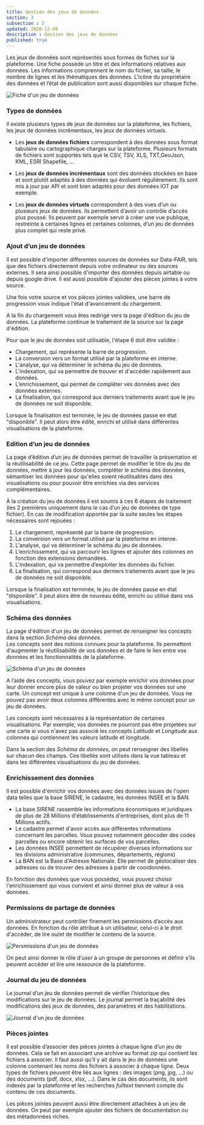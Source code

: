 ```yaml
---
title: Gestion des jeux de données
section: 3
subsection : 2
updated: 2020-12-09
description : Gestion des jeux de données
published: true
---
```


Les jeux de données sont représentés sous formes de fiches sur la plateforme. Une fiche possède un titre et des informations relatives aux données. Les informations comprennent le nom du fichier, sa taille, le nombre de lignes et les thématiques des données. L'icône du propriétaire des données et l’état de publication sont aussi disponibles sur chaque fiche.

![Fiche d'un jeu de données](./images/functional-presentation/jeu-2.jpg)

### Types de données

Il existe plusieurs types de jeux de données sur la plateforme, les fichiers, les jeux de données incrémentaux, les jeux de données virtuels.

* Les **jeux de données fichiers** correspondent à des données sous format tabulaire ou cartographique chargés sur la plateforme. Plusieurs formats de fichiers sont supportés tels que le CSV, TSV, XLS, TXT,GeoJson, KML, ESRI Shapefile, …

* Les **jeux de données incrémentaux** sont des données stockées en base et sont plutôt adaptés à des données qui évoluent régulièrement. Ils sont mis à jour par API et sont bien adaptés pour des données IOT par exemple.

* Les **jeux de données virtuels** correspondent à des vues d’un ou plusieurs jeux de données. Ils permettent d’avoir un contrôle d’accès plus poussé. Ils peuvent par exemple servir à créer une vue publique, restreinte à certaines lignes et certaines colonnes, d’un jeu de données plus complet qui reste privé.

### Ajout d’un jeu de données
Il est possible d'importer differentes sources de données sur Data-FAIR, tels que des fichiers directement depuis votre ordinateur ou des sources externes. Il sera ainsi possible d'importer des données depuis airtable ou depuis google drive. Il est aussi possible d'ajouter des pièces jointes à votre source.

Une fois votre source et vos pièces jointes validées, une barre de progression vous indique l'état d'avancement du chargement.

A la fin du chargement vous êtes redirigé vers la page d'édition du jeu de données. La plateforme continue le traitement de la source sur la page d'édition.

Pour que le jeu de données soit utilisable, l'étape 6 doit être validée :

* Chargement, qui représente la barre de progression.
* La conversion vers un format utilisé par la plateforme en interne.
* L'analyse, qui va déterminer le schéma du jeu de données.
* L'indexation, qui va permettre de trouver et d'accéder rapidement aux données.
* L’enrichissement, qui permet de complèter ves données avec des données externes.
* La finalisation, qui correspond aux derniers traitements avant que le jeu de données ne soit disponible.

Lorsque la finalisation est terminée, le jeu de données passe en état "disponible". Il peut alors être édité, enrichi et utilisé dans différentes visualisations de la plateforme.  

### Edition d’un jeu de données

La page d’édition d’un jeu de données permet de travailler la présentation et la réutilisabilité de ce jeu. Cette page permet de modifier le titre du jeu de données, mettre à jour les données, compléter le schéma des données, sémantiser les données pour qu'elles soient réutilisables dans des visualisations ou pour pouvoir être enrichies via des services complémentaires.

À la création du jeu de données il est soumis à ces 6 étapes de traitement (les 2 premières uniquement dans le cas d’un jeu de données de type fichier). En cas de modification apportée par la suite seules les étapes nécessaires sont rejouées :

1. Le chargement, représenté par la barre de progression.
2. La conversion vers un format utilisé par la plateforme en interne.
3. L'analyse, qui va déterminer le schéma du jeu de données.
4. L’enrichissement, qui va parcourir les lignes et ajouter des colonnes en fonction des extensions demandées.
5. L'indexation, qui va permettre d’exploiter les données du fichier.
6. La finalisation, qui correspond aux derniers traitements avant que le jeu de données ne soit disponible.

Lorsque la finalisation est terminée, le jeu de données passe en état "disponible". Il peut alors être de nouveau édité, enrichi ou utilisé dans vos visualisations.

### Schéma des données

La page d'édition d'un jeu de données permet de renseigner les concepts dans la section *Schéma des données*.  
Les concepts sont des notions connues pour la plateforme. Ils permettent d'augmenter la réutilisabilité de vos données et de faire le lien entre vos données et les fonctionnalités de la plateforme.

![Schéma d'un jeu de données](./images/functional-presentation/schema.jpg)


A l’aide des concepts, vous pouvez par exemple enrichir vos données pour leur donner encore plus de valeur ou bien projeter vos données sur une carte.
Un concept est unique à une colonne d'un jeu de données. Vous ne pouvez pas avoir deux colonnes différentes avec le même concept pour un jeu de données.

Les concepts sont nécessaires à la représentation de certaines visualisations. Par exemple, vos données ne pourront pas être projetées sur une carte si vous n'avez pas associé les concepts *Latitude* et *Longitude* aux colonnes qui contiennent les valeurs latitude et longitude.

Dans la section des *Schéma de données*, on peut renseigner des libellés sur chacun des champs. Ces libellés sont utilisés dans la vue tableau et dans les différentes visualisations du jeu de données.

### Enrichissement des données

Il est possible d'enrichir vos données avec des données issues de l'open data telles que la base SIRENE, le cadastre, les données INSEE et la BAN.  
* La base SIRENE rassemble les informations économiques et juridiques de plus de 28 Millions d'établissements d'entreprises, dont plus de 11 Millions actifs.
* Le cadastre permet d'avoir accès aux différentes informations concernant les parcelles. Vous pouvez notamment géocoder des codes parcelles ou encore obtenir les surfaces de vos parcelles.
* Les données INSEE permettent de récupérer diverses informations sur les divisions administrative (communes, départements, régions)
* La BAN est la Base d'Adresse Nationale. Elle permet de géolocaliser des adresses ou de trouver des adresses à partir de coordonnées.

En fonction des données que vous possédez, vous pouvez choisir l'enrichissement qui vous convient et ainsi donner plus de valeur à vos données.

### Permissions de partage de données

Un administrateur peut contrôler finement les permissions d’accès aux données. En fonction du rôle attribué à un utilisateur, celui-ci à le droit d'accéder, de lire ou/et de modifier le contenu de la source.

![Persmissions d'un jeu de données](./images/functional-presentation/permissions.jpg)

On peut ainsi donner le rôle d’*user* à un groupe de personnes et définir s’ils peuvent accéder et lire une ressource de la plateforme.

### Journal du jeu de données

Le journal d’un jeu de données permet de vérifier l’historique des modifications sur le jeu de données. Le journal permet la traçabilité des modifications des jeux de données, des paramètres et des habilitations.

![Journal d'un jeu de données](./images/functional-presentation/journal.jpg)

### Pièces jointes

Il est possible d’associer des pièces jointes à chaque ligne d’un jeu de données. Cela se fait en associant une archive au format zip qui contient les fichiers à associer. Il faut aussi qu’il y ait dans le jeu de données une colonne contenant les noms des fichiers à associer à chaque ligne. Deux types de fichiers peuvent être liés aux lignes : des images (png, jpg, …) ou des documents (pdf, docx, xlsx, …). Dans le cas des documents, ils sont indexés par la plateforme et les recherches *fulltext* tiennent compte du contenu de ces documents.

Les pièces jointes peuvent aussi être directement attachées à un jeu de données. On peut par exemple ajouter des fichiers de documentation ou des métadonnées riches.
